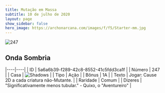 ```yaml
---
title: Mutação em Massa
subtitle: 10 de julho de 2020
layout: page
show_sidebar: false
hero_image: https://archonarcana.com/images/f/f5/Starter-mm.jpg
---
```


![247](https://cdn.keyforgegame.com/media/card_front/pt/479_247_G74Q29FFXW6C_pt.png)

## Onda Sombria

|----|----|
| ID | 5a6a6b39-f289-42c8-8552-41c5fdd3ca1f |
| Número | 247 |
| Casa | ![Shadows](https://archonarcana.com/images/thumb/e/ee/Shadows.png/22px-Shadows.png "Sombras") |
| Tipo | Ação |
| Bônus | 1A |
| Texto | Jogar: Cause 2D a cada criatura  não-Mutante. |
| Raridade | Comum |
| Dizeres | "Significativamente menos tubular."  - Quixo, o "Aventureiro" |
